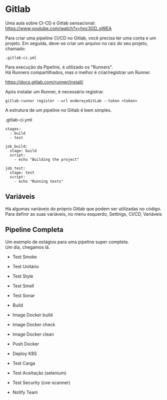 # Gitlab

Uma aula sobre CI-CD e Gitlab sensacional:
https://www.youtube.com/watch?v=hnc3GD_gWEA


Para criar uma pipeline CI/CD no Gitlab, você precisa ter uma conta e um projeto. Em seguida, deve-se criar um arquivo no raiz do seu projeto, chamado:

```
.gitlab-ci.yml
```

Para execução da Pipeline, é utilizado os "Runners".\
Há Runners compartilhados, mas o melhor é criar/registrar um Runner.

https://docs.gitlab.com/runner/install/

Após instalar um Runner, é necessário registrar.
```
gitlab-runner register --url endereçoGitLab --token <token>
```

A estrutura de um pipeline no Gitlab é bem simples.

.gitlab-ci.yml
```
stages:
  - build
  - test

job_build:
  stage: build
  script:
    - echo "Building the project"

job_test:
  stage: test
  script:
    - echo "Running tests"
```


## Variáveis

Há algumas variáveis do próprio Gitlab que podem ser utilizadas no código.\
Para definir as suas variáveis, no menu esquerdo, Settings, CI/CD, Variáveis


## Pipeline Completa 

Um exemplo de estágios para uma pipeline super completa.\
Um dia, chegamos lá.

- Test Smoke
- Test Unitário
- Test Style
- Test Smell
- Test Sonar

- Build

- Image Docker build
- Image Docker check
- Image Docker clean

- Push Docker

- Deploy K8S

- Test Carga

- Test Aceitação (selenium)

- Test Security (cve-scanner)

- Notify Team